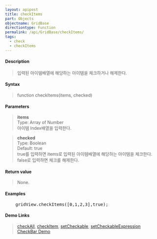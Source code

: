 ```yaml
---
layout: apipost
title: checkItems
part: Objects
objectname: GridBase
directiontype: Function
permalink: /api/GridBase/checkItems/
tags:
  - check
  - checkItems
---
```



#### Description

> 입력된 아이템배열에 해당하는 아이템을 체크하거나 해제한다.  

#### Syntax

> function checkItems(items, checked)  

#### Parameters

> **items**  
> Type: Array of Number  
> 아이템 Index배열을 입력한다.  

> **checked**  
> Type: Boolean  
> Default: true  
> true를 입력하면 items로 입력된 아이템배열에 해당하는 아이템을 체크한다. false로 입력하면 체크를 해제한다.  


#### Return value

> None.  

#### Examples 

<pre class="prettyprint">
    gridView.checkItems([0,1,2,3],true);    
</pre>

#### Demo Links
> [checkAll](/api/GridBase/checkAll), [checkItem](/api/GridBase/checkItem), [setCheckable](/api/GridBase/setCheckable), [setCheckableExpression](/api/GridBase/setCheckableExpression)  
> [CheckBar Demo](http://demo.realgrid.com/Demo/CheckBar)